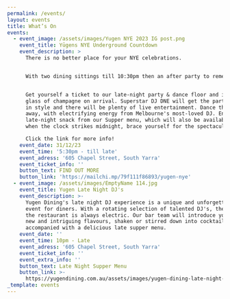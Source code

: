 ```yaml
---
permalink: /events/
layout: events
title: What’s On
events:
  - event_image: /assets/images/Yugen NYE 2023 IG post.png
    event_title: Yūgens NYE Underground Countdown
    event_description: >
      There is no better place for your NYE celebrations.


      With two dining sittings till 10:30pm then an after party to remember.


      Get yourself a ticket to our late-night party & dance floor and includes a
      glass of champagne on arrival. Superstar DJ DNE will get the party started
      in style and there will be plenty of live entertainment. Dance the night
      away, with electrifying energy from Melbourne's most-loved DJ. Enjoy a
      late-night snack from our Supper menu, which will also be available. And
      when the clock strikes midnight, brace yourself for the spectacular. 

      Click the link for more info!
    event_date: 31/12/23
    event_time: '5:30pm - till late'
    event_adress: '605 Chapel Street, South Yarra'
    event_ticket_info: ''
    button_text: FIND OUT MORE
    button_link: 'https://mailchi.mp/79f111f86893/yugen-nye'
  - event_image: /assets/images/EmptyName 114.jpg
    event_title: Yugen Late Night DJ's
    event_description: >-
      Yugen Dining's late night DJ experience is a unique and unforgettable
      event for diners. With a rotating selection of talented DJ's, the vibe at
      the restaurant is always electric. Our bar team will introduce you to some
      new and intriguing flavours, shaken or stirred down into cocktails
      accompanied with a delicious late supper menu. 
    event_date: ''
    event_time: 10pm - Late
    event_adress: '605 Chapel Street, South Yarra'
    event_ticket_info: ''
    event_extra_info: ''
    button_text: Late Night Supper Menu
    button_link: >-
      https://yugendining.com.au/assets/images/yugen-dining-late-night-snack-menu-january-2023.pdf
_template: events
---
```


